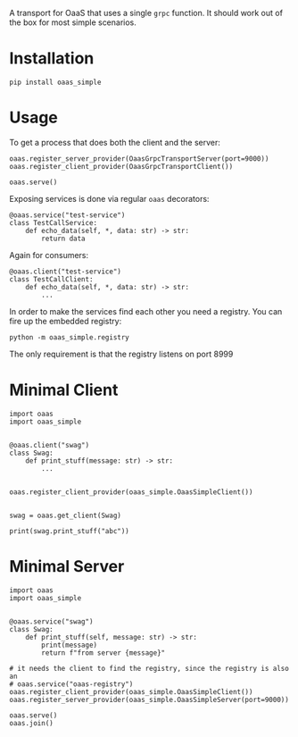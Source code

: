A transport for OaaS that uses a single `grpc` function. It should work
out of the box for most simple scenarios.

Installation
============

    pip install oaas_simple

Usage
=====

To get a process that does both the client and the server:

    oaas.register_server_provider(OaasGrpcTransportServer(port=9000))
    oaas.register_client_provider(OaasGrpcTransportClient())

    oaas.serve()

Exposing services is done via regular `oaas` decorators:

    @oaas.service("test-service")
    class TestCallService:
        def echo_data(self, *, data: str) -> str:
            return data

Again for consumers:

    @oaas.client("test-service")
    class TestCallClient:
        def echo_data(self, *, data: str) -> str:
            ...

In order to make the services find each other you need a registry. You
can fire up the embedded registry:

    python -m oaas_simple.registry

The only requirement is that the registry listens on port 8999

Minimal Client
==============

    import oaas
    import oaas_simple


    @oaas.client("swag")
    class Swag:
        def print_stuff(message: str) -> str:
            ...


    oaas.register_client_provider(oaas_simple.OaasSimpleClient())


    swag = oaas.get_client(Swag)

    print(swag.print_stuff("abc"))

Minimal Server
==============

    import oaas
    import oaas_simple


    @oaas.service("swag")
    class Swag:
        def print_stuff(self, message: str) -> str:
            print(message)
            return f"from server {message}"

    # it needs the client to find the registry, since the registry is also an
    # oaas.service("oaas-registry")
    oaas.register_client_provider(oaas_simple.OaasSimpleClient())
    oaas.register_server_provider(oaas_simple.OaasSimpleServer(port=9000))

    oaas.serve()
    oaas.join()
